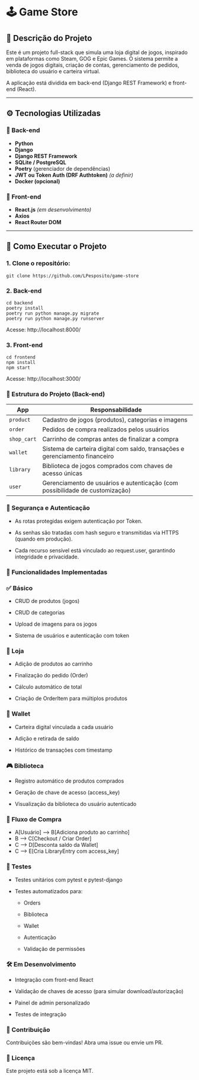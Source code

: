 # 🕹️ Game Store

## 📖 Descrição do Projeto

Este é um projeto full-stack que simula uma loja digital de jogos, inspirado em plataformas como Steam, GOG e Epic Games. O sistema permite a venda de jogos digitais, criação de contas, gerenciamento de pedidos, biblioteca do usuário e carteira virtual.

A aplicação está dividida em back-end (Django REST Framework) e front-end (React).


---

## ⚙️ Tecnologias Utilizadas

### 🔧 Back-end
- **Python**
- **Django**
- **Django REST Framework**
- **SQLite / PostgreSQL**
- **Poetry** (gerenciador de dependências)
- **JWT ou Token Auth (DRF Authtoken)** *(a definir)*
- **Docker (opcional)**

### 🎨 Front-end
- **React.js** *(em desenvolvimento)*
- **Axios**
- **React Router DOM**

---

## 🚀 Como Executar o Projeto

### 1. Clone o repositório:

```
git clone https://github.com/LPesposito/game-store
```
### 2. Back-end
```
cd backend
poetry install
poetry run python manage.py migrate
poetry run python manage.py runserver
```
Acesse: http://localhost:8000/

### 3. Front-end
```
cd frontend
npm install
npm start
```
Acesse: http://localhost:3000/

### 🧩 Estrutura do Projeto (Back-end)
| App         | Responsabilidade                                                             |
| ----------- | ---------------------------------------------------------------------------- |
| `product`   | Cadastro de jogos (produtos), categorias e imagens                           |
| `order`     | Pedidos de compra realizados pelos usuários                                  |
| `shop_cart` | Carrinho de compras antes de finalizar a compra                              |
| `wallet`    | Sistema de carteira digital com saldo, transações e gerenciamento financeiro |
| `library`   | Biblioteca de jogos comprados com chaves de acesso únicas                    |
| `user`      | Gerenciamento de usuários e autenticação (com possibilidade de customização) |


### 🔐 Segurança e Autenticação
- As rotas protegidas exigem autenticação por Token.

- As senhas são tratadas com hash seguro e transmitidas via HTTPS (quando em produção).

- Cada recurso sensível está vinculado ao request.user, garantindo integridade e privacidade.

### 📌 Funcionalidades Implementadas
### ✅ Básico
 - CRUD de produtos (jogos)

 - CRUD de categorias

 - Upload de imagens para os jogos

 - Sistema de usuários e autenticação com token

### 🛒 Loja
 - Adição de produtos ao carrinho

 - Finalização do pedido (Order)

 - Cálculo automático de total

 - Criação de OrderItem para múltiplos produtos

### 👛 Wallet
 - Carteira digital vinculada a cada usuário

 - Adição e retirada de saldo

 - Histórico de transações com timestamp

### 🎮 Biblioteca
 - Registro automático de produtos comprados

 - Geração de chave de acesso (access_key)

 - Visualização da biblioteca do usuário autenticado

### 🔁 Fluxo de Compra
   - A[Usuário] --> B[Adiciona produto ao carrinho]
   - B --> C[Checkout / Criar Order]
   - C --> D[Desconta saldo da Wallet]
   - C --> E[Cria LibraryEntry com access_key]

### 🧪 Testes
- Testes unitários com pytest e pytest-django

- Testes automatizados para:

   - Orders

   - Biblioteca

   - Wallet

   - Autenticação

   - Validação de permissões

### 🛠️ Em Desenvolvimento
 - Integração com front-end React

 - Validação de chaves de acesso (para simular download/autorização)

 - Painel de admin personalizado

 - Testes de integração

### 🤝 Contribuição
Contribuições são bem-vindas!
Abra uma issue ou envie um PR.

### 📄 Licença
Este projeto está sob a licença MIT.